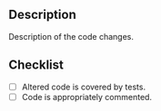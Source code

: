 ## Description

Description of the code changes.

## Checklist

* [ ] Altered code is covered by tests.
* [ ] Code is appropriately commented.
